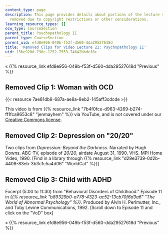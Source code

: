 ```yaml
---
content_type: page
description: This page provides details about portions of the lecture video that were
  removed due to copyright restrictions or other considerations.
learning_resource_types: []
ocw_type: CourseSection
parent_title: Psychopathology II
parent_type: CourseSection
parent_uid: efd8e956-049b-f53f-d560-dda29527618d
title: 'Removed Clips for Video Lecture 21: Psychopathology II'
uid: 15be920d-790c-1252-7553-74642bbdef8c
---
```


« {{% resource_link efd8e956-049b-f53f-d560-dda29527618d "Previous" %}}

Removed Clip 1: Woman with OCD
------------------------------

{{< resource 7ae81db8-687a-ae8a-8eb2-145aff3cdcde >}}

This video is from {{% resource_link "7b4f0fce-d963-4269-b274-ff1fca9653c8" "jenmayhem" %}} via YouTube, and is not covered under our [Creative Commons license](/terms/#cc).

Removed Clip 2: Depression on "20/20"
-------------------------------------

Two clips from _Depression: Beyond the Darkness_. Narrated by Hugh Downs. ABC-TV, episode of _20/20_, airdate August 31, 1990. VHS. MPI Home Video, 1990. \[Find in a library through {{% resource_link "d29e3739-0d2b-4408-83eb-3b3c1c5a4d06" "WorldCat" %}}\]

Removed Clip 3: Child with ADHD
-------------------------------

Excerpt (5:00 to 11:30) from "Behavioral Disorders of Childhood." Episode 11 in _{{% resource_link "b89329b0-a778-4323-ac52-13cb70f6d3a6" "The World of Abnormal Psychology" %}}_. Produced by Alvin H. Perlmutter, Inc., and Toby Levine Communications, 1992. \[Scroll down to Episode 11 and click on the "VoD" box\]

« {{% resource_link efd8e956-049b-f53f-d560-dda29527618d "Previous" %}}